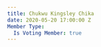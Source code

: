 ```yaml
---
title: Chukwu Kingsley Chika
date: 2020-05-20 17:00:00 Z
Member Type:
  Is Voting Member: true
---
```

